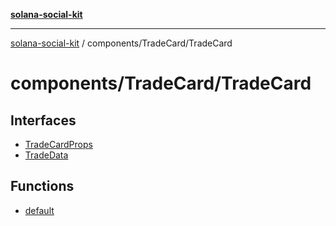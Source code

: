 [**solana-social-kit**](../../../README.md)

***

[solana-social-kit](../../../README.md) / components/TradeCard/TradeCard

# components/TradeCard/TradeCard

## Interfaces

- [TradeCardProps](interfaces/TradeCardProps.md)
- [TradeData](interfaces/TradeData.md)

## Functions

- [default](functions/default.md)
